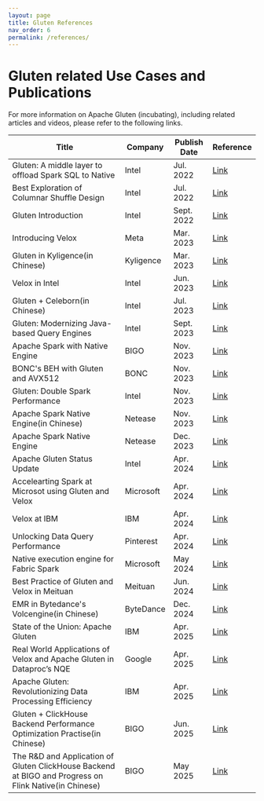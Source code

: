 ```yaml
---
layout: page
title: Gluten References
nav_order: 6
permalink: /references/
---
```


# Gluten related Use Cases and Publications

For more information on Apache Gluten (incubating), including related articles and videos, please refer to the following links.

| Title | Company | Publish Date | Reference |
|-------------------|---------|--------------|-----------------|
|Gluten: A middle layer to offload Spark SQL to Native|Intel|Jul. 2022|[Link](https://www.youtube.com/watch?v=0Q6gHT_N-1U&ab_channel=Databricks)|
|Best Exploration of Columnar Shuffle Design|Intel|Jul. 2022|[Link](https://www.youtube.com/watch?v=RICMojO0j1A&ab_channel=Databricks)|
|Gluten Introduction|Intel|Sept. 2022|[Link](https://medium.com/intel-analytics-software/accelerate-spark-sql-queries-with-gluten-9000b65d1b4e)|
|Introducing Velox|Meta|Mar. 2023|[Link](https://engineering.fb.com/2023/03/09/open-source/velox-open-source-execution-engine/)|
|Gluten in Kyligence(in Chinese)|Kyligence|Mar. 2023|[Link](https://zhuanlan.zhihu.com/p/617944074)|
|Velox in Intel|Intel|Jun. 2023|[Link](https://www.youtube.com/watch?v=yZ8F1vWqFXw&ab_channel=PrestoFoundation)|
|Gluten + Celeborn(in Chinese)|Intel|Jul. 2023|[Link](https://blog.csdn.net/weixin_45906054/article/details/131651065)|
|Gluten: Modernizing Java-based Query Engines|Intel|Sept. 2023|[Link](https://ceur-ws.org/Vol-3462/CDMS8.pdf)|
|Apache Spark with Native Engine|BIGO|Nov. 2023|[Link](https://mp.weixin.qq.com/s/8d7CwoGGbrK5_mkIZuf1eg)|
|BONC's BEH with Gluten and AVX512|BONC|Nov. 2023|[Link](https://www.intel.cn/content/www/cn/zh/artificial-intelligence/analytics/bonc-big-data-solutions-optimized-avx512-and-qat.html)|
|Gluten: Double Spark Performance|Intel|Nov. 2023|[Link](https://www.slidestalk.com/slidestalk/71777?video)|
|Apache Spark Native Engine(in Chinese)|Netease|Nov. 2023|[Link](https://zhuanlan.zhihu.com/p/670297787)|
|Apache Spark Native Engine|Netease|Dec. 2023|[Link](https://medium.com/@KyuubiApache/apache-spark-native-engine-3e1060567ed0)|
|Apache Gluten Status Update|Intel|Apr. 2024|[Link](https://www.youtube.com/watch?v=H7L5W6Vio3U&list=PLJvBe8nQAEsEBSoUY0lRFVZr2_YeHYkUR&index=8)|
|Accelearting Spark at Microsot using Gluten and Velox|Microsoft|Apr. 2024|[Link](https://www.youtube.com/watch?v=7pXOAjSITYs&ab_channel=VeloxCon)|
|Velox at IBM|IBM|Apr. 2024|[Link](https://youtu.be/npoEudB5nPo?si=hToh-acObN3miM1Q)|
|Unlocking Data Query Performance|Pinterest|Apr. 2024|[Link](https://www.youtube.com/watch?v=pQ4bMyXXLss&list=PLJvBe8nQAEsEBSoUY0lRFVZr2_YeHYkUR&index=10&t=3s&ab_channel=VeloxCon)|
|Native execution engine for Fabric Spark|Microsoft|May 2024|[Link](https://learn.microsoft.com/en-us/fabric/data-engineering/native-execution-engine-overview?tabs=sparksql)|
|Best Practice of Gluten and Velox in Meituan|Meituan|Jun. 2024|[Link](https://mp.weixin.qq.com/s/VvmhQi8YMsm0P5xYoiGEZQ)|
|EMR in Bytedance's Volcengine(in Chinese)|ByteDance|Dec. 2024|[Link](https://www.volcengine.com/docs/6491/1263264)|
|State of the Union: Apache Gluten|IBM|Apr. 2025|[Link](https://www.youtube.com/watch?v=Mk_d25rb_vk&list=PLJvBe8nQAEsE0dT7XVIrD8QE-gmuX3Fe6&index=6)|
|Real World Applications of Velox and Apache Gluten in Dataproc’s NQE|Google|Apr. 2025|[Link](https://www.youtube.com/watch?v=c2V0jWR8xh8&list=PLJvBe8nQAEsE0dT7XVIrD8QE-gmuX3Fe6&index=7)|
|Apache Gluten: Revolutionizing Data Processing Efficiency|IBM| Apr. 2025|[Link](https://www.youtube.com/watch?v=f5ICT9wNK2A&list=PLfXiENmg6yyXKICQiUNutmDyJKk84BVSP&index=3)|
|Gluten + ClickHouse Backend Performance Optimization Practise(in Chinese)|BIGO|Jun. 2025|[Link](https://0rt0w.hk.xet.citv.cn/sl/v900b)|
|The R&D and Application of Gluten ClickHouse Backend at BIGO and Progress on Flink Native(in Chinese)|BIGO|May 2025|[Link](https://www.datafuntalk.com/detail/l_682b1c45e4b0694c5ad6efec/4)|
